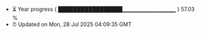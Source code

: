 - ⏳ Year progress { █████████████████▁▁▁▁▁▁▁▁▁▁▁▁▁ } 57.03 %
- ⏰ Updated on Mon, 28 Jul 2025 04:09:35 GMT

